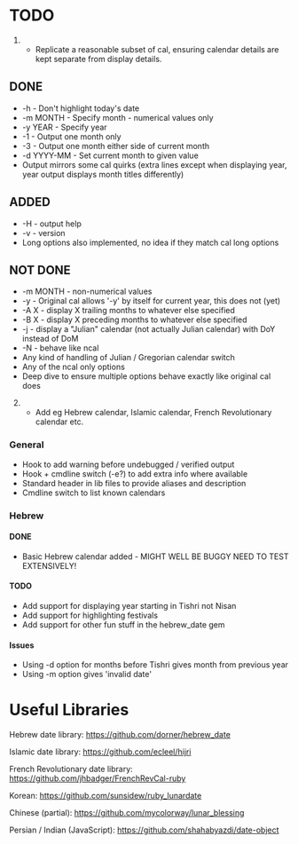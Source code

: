 # TODO

1. - Replicate a reasonable subset of cal, ensuring calendar details are kept
separate from display details.

## DONE

* -h - Don't highlight today's date
* -m MONTH - Specify month - numerical values only
* -y YEAR - Specify year
* -1 - Output one month only
* -3 - Output one month either side of current month
* -d YYYY-MM - Set current month to given value
* Output mirrors some cal quirks (extra lines except when displaying year, year
  output displays month titles differently)

## ADDED

* -H - output help
* -v - version
* Long options also implemented, no idea if they match cal long options

## NOT DONE

* -m MONTH - non-numerical values
* -y - Original cal allows '-y' by itself for current year, this does not (yet)
* -A X - display X trailing months to whatever else specified
* -B X - display X preceding months to whatever else specified
* -j - display a "Julian" calendar (not actually Julian calendar) with DoY instead of DoM
* -N - behave like ncal
* Any kind of handling of Julian / Gregorian calendar switch
* Any of the ncal only options
* Deep dive to ensure multiple options behave exactly like original cal does

2. - Add eg Hebrew calendar, Islamic calendar, French Revolutionary calendar etc.

### General

* Hook to add warning before undebugged / verified output
* Hook + cmdline switch (-e?) to add extra info where available
* Standard header in lib files to provide aliases and description
* Cmdline switch to list known calendars

### Hebrew

#### DONE

* Basic Hebrew calendar added - MIGHT WELL BE BUGGY NEED TO TEST EXTENSIVELY!

#### TODO

* Add support for displaying year starting in Tishri not Nisan
* Add support for highlighting festivals
* Add support for other fun stuff in the hebrew_date gem

#### Issues

* Using -d option for months before Tishri gives month from previous year
* Using -m option gives 'invalid date'

# Useful Libraries

Hebrew date library: https://github.com/dorner/hebrew_date

Islamic date library: https://github.com/ecleel/hijri

French Revolutionary date library: https://github.com/jhbadger/FrenchRevCal-ruby

Korean: https://github.com/sunsidew/ruby_lunardate

Chinese (partial): https://github.com/mycolorway/lunar_blessing

Persian / Indian (JavaScript): https://github.com/shahabyazdi/date-object
